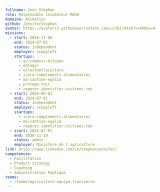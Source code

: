 ```yaml
---
fullname: Jenn Stephan
role: Responsable incubateur MASA
domaine: Animation
github: JenniferStephan
avatar: https://avatars3.githubusercontent.com/u/36134318?s=400&v=4
missions:
  - start: 2018-11-06
    end: 2024-07-01
    status: independent
    employer: scopyleft
    startups:
      - au-compost-mitoyen
      - datagir
      - ellesfontlaculture
      - icare-complements-alimentaires
      - ma-cantine-egalim
      - protege-toit
      - reperer.identifier.victimes.teh
  - start: 2024-06-01
    end: 2024-07-01
    status: independent
    employer: scopyleft
    startups:
      - icare-complements-alimentaires
      - ma-cantine-egalim
      - reperer.identifier.victimes.teh
  - start: 2024-07-01
    end: 2038-11-19
    status: admin
    employer: Ministère de l'agriculture
link: https://www.linkedin.com/in/stephanjennifer/
competences:
  - Facilitation
  - Product strategy
  - Coaching
  - Administration Publique
teams:
  - /teams/agriculture-equipe-transverse
---
```

